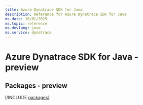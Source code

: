 ```yaml
---
title: Azure Dynatrace SDK for Java
description: Reference for Azure Dynatrace SDK for Java
ms.date: 10/01/2025
ms.topic: reference
ms.devlang: java
ms.service: dynatrace
---
```

# Azure Dynatrace SDK for Java - preview
## Packages - preview
[!INCLUDE [packages](dynatrace-index.md)]